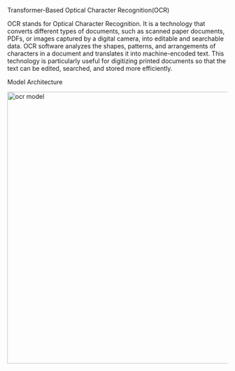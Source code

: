 Transformer-Based Optical Character Recognition(OCR)

OCR stands for Optical Character Recognition. It is a technology that converts different types of documents, such as scanned paper documents, PDFs, or images captured by a digital camera, into editable and searchable data.
OCR software analyzes the shapes, patterns, and arrangements of characters in a document and translates it into machine-encoded text.
This technology is particularly useful for digitizing printed documents so that the text can be edited, searched, and stored more efficiently.

Model Architecture

<img width="620" alt="ocr model" src="https://github.com/Iamkrmayank/Transformer-Based-OCR/assets/103871423/f45b0518-7e7e-46d2-a000-0220f58c4376">
